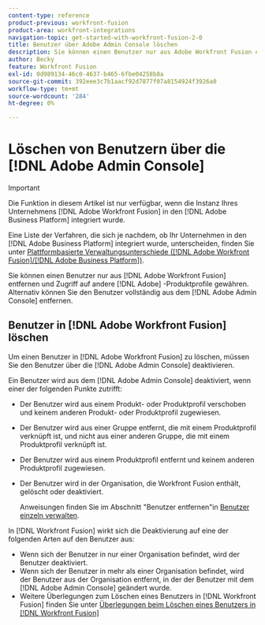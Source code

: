 ```yaml
---
content-type: reference
product-previous: workfront-fusion
product-area: workfront-integrations
navigation-topic: get-started-with-workfront-fusion-2-0
title: Benutzer über Adobe Admin Console löschen
description: Sie können einen Benutzer nur aus Adobe Workfront Fusion entfernen und Zugriff auf andere Adobe-Produktprofile erhalten. Alternativ können Sie ihn vollständig aus der Adobe Admin Console entfernen.
author: Becky
feature: Workfront Fusion
exl-id: 0d989134-46c0-4637-b465-6fbe04258b8a
source-git-commit: 392eee3c7b1aacf92d7877f07a8154924f3926a0
workflow-type: tm+mt
source-wordcount: '284'
ht-degree: 0%

---
```


# Löschen von Benutzern über die [!DNL Adobe Admin Console]

>[!IMPORTANT]
>
>Die Funktion in diesem Artikel ist nur verfügbar, wenn die Instanz Ihres Unternehmens [!DNL Adobe Workfront Fusion] in den [!DNL Adobe Business Platform] integriert wurde.
>
>Eine Liste der Verfahren, die sich je nachdem, ob Ihr Unternehmen in den [!DNL Adobe Business Platform] integriert wurde, unterscheiden, finden Sie unter [Plattformbasierte Verwaltungsunterschiede ([!DNL Adobe Workfront Fusion]/[!DNL Adobe Business Platform])](../../workfront-fusion/fusion-in-admin-console/fusion-adobe-admin-console.md).

Sie können einen Benutzer nur aus [!DNL Adobe Workfront Fusion] entfernen und Zugriff auf andere [!DNL Adobe] -Produktprofile gewähren. Alternativ können Sie den Benutzer vollständig aus dem [!DNL Adobe Admin Console] entfernen.

## Benutzer in [!DNL Adobe Workfront Fusion] löschen

Um einen Benutzer in [!DNL Adobe Workfront Fusion] zu löschen, müssen Sie den Benutzer über die [!DNL Adobe Admin Console] deaktivieren.

Ein Benutzer wird aus dem [!DNL Adobe Admin Console] deaktiviert, wenn einer der folgenden Punkte zutrifft:

* Der Benutzer wird aus einem Produkt- oder Produktprofil verschoben und keinem anderen Produkt- oder Produktprofil zugewiesen.
* Der Benutzer wird aus einer Gruppe entfernt, die mit einem Produktprofil verknüpft ist, und nicht aus einer anderen Gruppe, die mit einem Produktprofil verknüpft ist.
* Der Benutzer wird aus einem Produktprofil entfernt und keinem anderen Produktprofil zugewiesen.
* Der Benutzer wird in der Organisation, die Workfront Fusion enthält, gelöscht oder deaktiviert.

  Anweisungen finden Sie im Abschnitt &quot;Benutzer entfernen&quot;in [Benutzer einzeln verwalten](https://helpx.adobe.com/enterprise/using/manage-users-individually.html).

In [!DNL Workfront Fusion] wirkt sich die Deaktivierung auf eine der folgenden Arten auf den Benutzer aus:

* Wenn sich der Benutzer in nur einer Organisation befindet, wird der Benutzer deaktiviert.
* Wenn sich der Benutzer in mehr als einer Organisation befindet, wird der Benutzer aus der Organisation entfernt, in der der Benutzer mit dem [!DNL Adobe Admin Console] geändert wurde.
* Weitere Überlegungen zum Löschen eines Benutzers in [!DNL Workfront Fusion] finden Sie unter [Überlegungen beim Löschen eines Benutzers in  [!DNL Workfront Fusion]](../../workfront-fusion/organizations/manage-fusion-users.md#consider)
